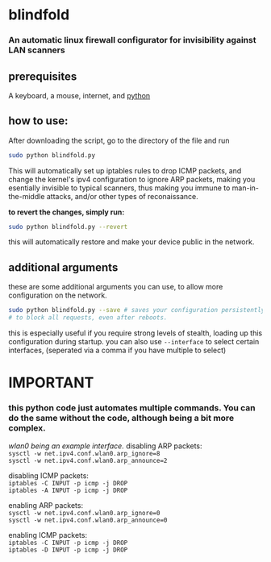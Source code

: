 # blindfold
### An automatic linux firewall configurator for invisibility against LAN scanners


## prerequisites
A keyboard, a mouse, internet, and [python](https://www.python.org/downloads/)
## how to use:
After downloading the script, go to the directory of the file and run
```bash
sudo python blindfold.py
```

This will automatically set up iptables rules to drop ICMP packets, and change the kernel's ipv4 configuration to ignore ARP packets, making you esentially invisible to typical scanners, thus making you immune to man-in-the-middle attacks, and/or other types of reconaissance.

**to revert the changes, simply run:**
```bash
sudo python blindfold.py --revert
```
this will automatically restore and make your device public in the network.

## additional arguments
these are some additional arguments you can use, to allow more configuration on the network.

```bash
sudo python blindfold.py --save # saves your configuration persistently
# to block all requests, even after reboots.
```
this is especially useful if you require strong levels of stealth, loading up this configuration during startup.
you can also use `--interface` to select certain interfaces, (seperated via a comma if you have multiple to select)



# IMPORTANT
### this python code just automates multiple commands. You can do the same without the code, although being a bit more complex.

*wlan0 being an example interface.*
disabling ARP packets:<br>
`sysctl -w net.ipv4.conf.wlan0.arp_ignore=8`<br>
`sysctl -w net.ipv4.conf.wlan0.arp_announce=2`

disabling ICMP packets:<br>
`iptables -C INPUT -p icmp -j DROP`<br>
`iptables -A INPUT -p icmp -j DROP`

enabling ARP packets:<br>
`sysctl -w net.ipv4.conf.wlan0.arp_ignore=0`<br>
`sysctl -w net.ipv4.conf.wlan0.arp_announce=0`

enabling ICMP packets:<br>
`iptables -C INPUT -p icmp -j DROP`<br>
`iptables -D INPUT -p icmp -j DROP`



